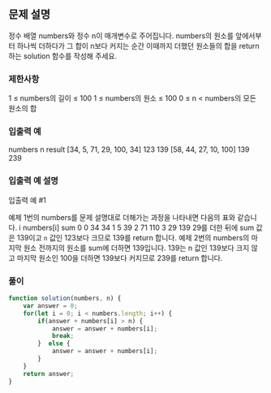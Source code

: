 ## 문제 설명

정수 배열 numbers와 정수 n이 매개변수로 주어집니다. numbers의 원소를 앞에서부터 하나씩 더하다가 그 합이 n보다 커지는 순간 이때까지 더했던 원소들의 합을 return 하는 solution 함수를 작성해 주세요.

### 제한사항

1 ≤ numbers의 길이 ≤ 100
1 ≤ numbers의 원소 ≤ 100
0 ≤ n < numbers의 모든 원소의 합

### 입출력 예

numbers n result
[34, 5, 71, 29, 100, 34] 123 139
[58, 44, 27, 10, 100] 139 239

### 입출력 예 설명

입출력 예 #1

예제 1번의 numbers를 문제 설명대로 더해가는 과정을 나타내면 다음의 표와 같습니다.
i numbers[i] sum
0
0 34 34
1 5 39
2 71 110
3 29 139
29를 더한 뒤에 sum 값은 139이고 `n` 값인 123보다 크므로 139를 return 합니다.
예제 2번의 numbers의 마지막 원소 전까지의 원소를 sum에 더하면 139입니다. 139는 n 값인 139보다 크지 않고 마지막 원소인 100을 더하면 139보다 커지므로 239를 return 합니다.

### 풀이

```javaScript
function solution(numbers, n) {
    var answer = 0;
    for(let i = 0; i < numbers.length; i++) {
        if(answer + numbers[i] > n) {
            answer = answer + numbers[i];
            break;
        }  else {
            answer = answer + numbers[i];
        }
    }
    return answer;
}
```
